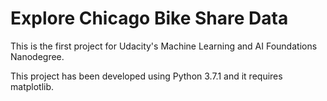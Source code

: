 # Explore Chicago Bike Share Data

This is the first project for Udacity's Machine Learning and AI Foundations Nanodegree.

This project has been developed using Python 3.7.1 and it requires matplotlib.
